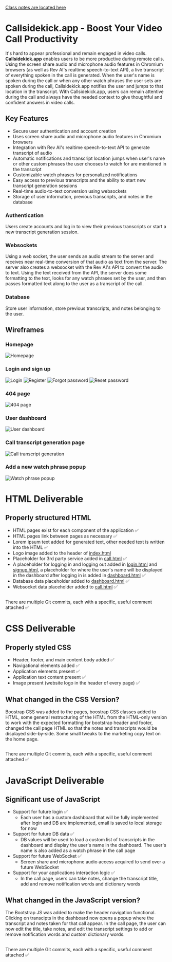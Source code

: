 [Class notes are located here](notes.md)
# Callsidekick.app - Boost Your Video Call Productivity

It's hard to appear professional and remain engaged in video calls. **Callsidekick.app** enables users to be more productive during remote calls. Using the screen share audio and microphone audio features in Chromium browsers (as well as Rev AI's realtime speech-to-text API), a live transcript of everything spoken in the call is generated. When the user's name is spoken during the call or when any other watch phrases the user sets are spoken during the call, Callsidekick.app notifies the user and jumps to that location in the transcript. With Callsidekick.app, users can remain attentive during the call and always have the needed context to give thoughtful and confident answers in video calls.

## Key Features

- Secure user authentication and account creation
- Uses screen share audio and microphone audio features in Chromium browsers
- Integration with Rev AI's realtime speech-to-text API to generate transcript of audio
- Automatic notifications and transcript location jumps when user's name or other custom phrases the user chooses to watch for are mentioned in the transcript
- Customizable watch phrases for personalized notifications
- Easy access to previous transcripts and the ability to start new transcript generation sessions
- Real-time audio-to-text conversion using websockets
- Storage of user information, previous transcripts, and notes in the database

### Authentication

Users create accounts and log in to view their previous transcripts or start a new transcript generation session.

### Websockets

Using a web socket, the user sends an audio stream to the server and receives near real-time conversion of that audio as text from the server. The server also creates a websocket with the Rev AI's API to convert the audio to text. Using the text received from the API, the server does some formatting to the text, looks for any watch phrases set by the user, and then passes formatted text along to the user as a transcript of the call.

### Database

Store user information, store previous transcripts, and notes belonging to the user.

## Wireframes
### Homepage
![Homepage](wireframes/homewireframe.jpg)
### Login and sign up
![Login](wireframes/loginwireframe.jpg)
![Register](wireframes/signupwireframe.jpg)
![Forgot password](wireframes/forgotpasswordwireframe.jpg)
![Reset password](wireframes/resetpasswordwireframe.jpg)
### 404 page
![404 page](wireframes/404wireframe.jpg)
### User dashboard
![User dashboard](wireframes/userdashboardwireframe.jpg)
### Call transcript generation page
![Call transcript generation](wireframes/generatetranscriptwireframe.jpg)
### Add a new watch phrase popup
![Watch phrase popup](wireframes/watchphrasepopupwireframe.jpg)


# HTML Deliverable
## Properly structured HTML
- HTML pages exist for each component of the application ✅
- HTML pages link between pages as necessary ✅
- Lorem ipsum text added for generated text, other needed text is written into the HTML ✅
- Logo image added to the header of [index.html](/index.html)
- Placeholder for 3rd party service added in [call.html](/call.html) ✅
- A placeholder for logging in and logging out added in [login.html](/login.html) and [signup.html](/signup.html), a placeholder for where the user's name will be displayed in the dashboard after logging in is added in [dashboard.html](/dashboard.html) ✅
- Database data placeholder added to [dashboard.html](/dashboard.html) ✅
- Websocket data placeholder added to [call.html](/call.html) ✅
##
There are multiple Git commits, each with a specific, useful comment attached ✅


# CSS Deliverable
## Properly styled CSS
- Header, footer, and main content body added ✅
- Navigational elements added ✅
- Application elements present ✅
- Application text content present ✅
- Image present (website logo in the header of every page) ✅
## What changed in the CSS Version?
Boostrap CSS was added to the pages, boostrap CSS classes added to HTML, some general restructuring of the HTML from the HTML-only version to work with the expected formatting for bootstrap header and footer, changed the call page HTML so that the notes and transcripts would be displayed side-by-side. Some small tweaks to the marketing copy text on the home page.
## 
There are multiple Git commits, each with a specific, useful comment attached ✅


# JavaScript Deliverable
## Significant use of JavaScript
- Support for future login ✅
  - Each user has a custom dashboard that will be fully implemented after login and DB are implemented, email is saved to local storage for now
- Support for future DB data ✅
  - DB values will be used to load a custom list of transcripts in the dashboard and display the user's name in the dashboard. The user's name is also added as a watch phrase in the call page
- Support for future WebSocket ✅
  - Screen share and microphone audio access acquired to send over a future WebSocket
- Support for your applications interaction logic  ✅
  - In the call page, users can take notes, change the transcript title, add and remove notification words and dictionary words
## What changed in the JavaScript version?
The Bootstrap JS was added to make the header navigation functional. Clicking on transcipts in the dashboard now opens a popup where the transcript and notes taken for that call appear.
In the call page, the user can now edit the title, take notes, and edit the transcript settings to add or remove notification words and custom dictionary words.
## 
There are multiple Git commits, each with a specific, useful comment attached ✅